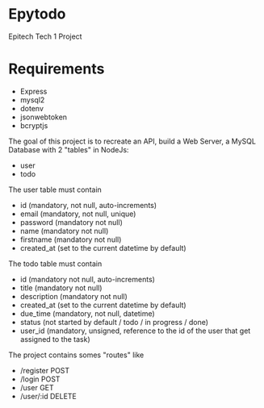 # Epytodo
Epitech Tech 1 Project

# Requirements
* Express
* mysql2
* dotenv
* jsonwebtoken
* bcryptjs

The goal of this project is to recreate an API, build a Web Server, a MySQL Database with 2 "tables" in NodeJs:
* user
* todo

The user table must contain
* id (mandatory, not null, auto-increments)
* email (mandatory, not null, unique)
* password (mandatory not null)
* name (mandatory not null)
* firstname (mandatory not null)
* created_at (set to the current datetime by default)

The todo table must contain
* id (mandatory not null, auto-increments)
* title (mandatory not null)
* description (mandatory not null)
* created_at (set to the current datetime by default)
* due_time (mandatory, not null, datetime)
* status (not started by default / todo / in progress / done)
* user_id (mandatory, unsigned, reference to the id of the user that get assigned to the task)

The project contains somes "routes" like
* /register     POST
* /login        POST
* /user         GET
* /user/:id     DELETE